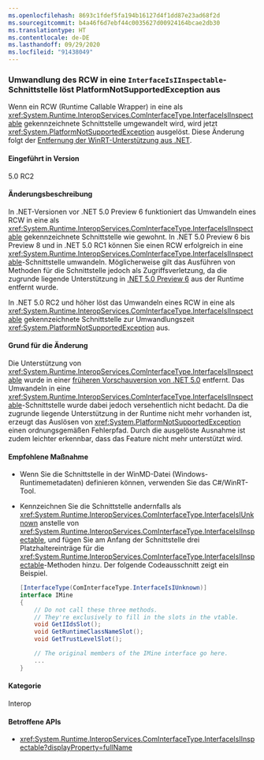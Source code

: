 ```yaml
---
ms.openlocfilehash: 8693c1fdef5fa194b16127d4f1dd87e23ad68f2d
ms.sourcegitcommit: b4a46f6d7ebf44c0035627d00924164bcae2db30
ms.translationtype: HT
ms.contentlocale: de-DE
ms.lasthandoff: 09/29/2020
ms.locfileid: "91438049"
---
```

### <a name="casting-rcw-to-an-interfaceisiinspectable-interface-throws-platformnotsupportedexception"></a>Umwandlung des RCW in eine `InterfaceIsIInspectable`-Schnittstelle löst PlatformNotSupportedException aus

Wenn ein RCW (Runtime Callable Wrapper) in eine als <xref:System.Runtime.InteropServices.ComInterfaceType.InterfaceIsIInspectable> gekennzeichnete Schnittstelle umgewandelt wird, wird jetzt <xref:System.PlatformNotSupportedException> ausgelöst. Diese Änderung folgt der [Entfernung der WinRT-Unterstützung aus .NET](../../../../docs/core/compatibility/interop.md#built-in-support-for-winrt-is-removed-from-net).

#### <a name="version-introduced"></a>Eingeführt in Version

5.0 RC2

#### <a name="change-description"></a>Änderungsbeschreibung

In .NET-Versionen vor .NET 5.0 Preview 6 funktioniert das Umwandeln eines RCW in eine als <xref:System.Runtime.InteropServices.ComInterfaceType.InterfaceIsIInspectable> gekennzeichnete Schnittstelle wie gewohnt. In .NET 5.0 Preview 6 bis Preview 8 und in .NET 5.0 RC1 können Sie einen RCW erfolgreich in eine <xref:System.Runtime.InteropServices.ComInterfaceType.InterfaceIsIInspectable>-Schnittstelle umwandeln. Möglicherweise gilt das Ausführen von Methoden für die Schnittstelle jedoch als Zugriffsverletzung, da die zugrunde liegende Unterstützung in [.NET 5.0 Preview 6](../../../../docs/core/compatibility/interop.md#built-in-support-for-winrt-is-removed-from-net) aus der Runtime entfernt wurde.

In .NET 5.0 RC2 und höher löst das Umwandeln eines RCW in eine als <xref:System.Runtime.InteropServices.ComInterfaceType.InterfaceIsIInspectable> gekennzeichnete Schnittstelle zur Umwandlungszeit <xref:System.PlatformNotSupportedException> aus.

#### <a name="reason-for-change"></a>Grund für die Änderung

Die Unterstützung von <xref:System.Runtime.InteropServices.ComInterfaceType.InterfaceIsIInspectable> wurde in einer [früheren Vorschauversion von .NET 5.0](../../../../docs/core/compatibility/interop.md#built-in-support-for-winrt-is-removed-from-net) entfernt. Das Umwandeln in eine <xref:System.Runtime.InteropServices.ComInterfaceType.InterfaceIsIInspectable>-Schnittstelle wurde dabei jedoch versehentlich nicht bedacht. Da die zugrunde liegende Unterstützung in der Runtime nicht mehr vorhanden ist, erzeugt das Auslösen von <xref:System.PlatformNotSupportedException> einen ordnungsgemäßen Fehlerpfad. Durch die ausgelöste Ausnahme ist zudem leichter erkennbar, dass das Feature nicht mehr unterstützt wird.

#### <a name="recommended-action"></a>Empfohlene Maßnahme

- Wenn Sie die Schnittstelle in der WinMD-Datei (Windows-Runtimemetadaten) definieren können, verwenden Sie das C#/WinRT-Tool.

- Kennzeichnen Sie die Schnittstelle andernfalls als <xref:System.Runtime.InteropServices.ComInterfaceType.InterfaceIsIUnknown> anstelle von <xref:System.Runtime.InteropServices.ComInterfaceType.InterfaceIsIInspectable>, und fügen Sie am Anfang der Schnittstelle drei Platzhaltereinträge für die <xref:System.Runtime.InteropServices.ComInterfaceType.InterfaceIsIInspectable>-Methoden hinzu. Der folgende Codeausschnitt zeigt ein Beispiel.

  ```csharp
  [InterfaceType(ComInterfaceType.InterfaceIsIUnknown)]
  interface IMine
  {
      // Do not call these three methods.
      // They're exclusively to fill in the slots in the vtable.
      void GetIIdsSlot();
      void GetRuntimeClassNameSlot();
      void GetTrustLevelSlot();

      // The original members of the IMine interface go here.
      ...
  }
  ```

#### <a name="category"></a>Kategorie

Interop

#### <a name="affected-apis"></a>Betroffene APIs

- <xref:System.Runtime.InteropServices.ComInterfaceType.InterfaceIsIInspectable?displayProperty=fullName>

<!--

#### Affected APIs

- `F:System.Runtime.InteropServices.ComInterfaceType.InterfaceIsIInspectable`

-->
